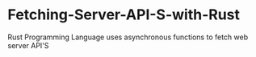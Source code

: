 # Fetching-Server-API-S-with-Rust
Rust Programming Language uses asynchronous functions to fetch web server API'S

